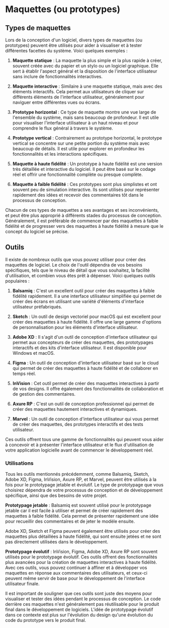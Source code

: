 # Maquettes (ou prototypes)

## Types de maquettes

Lors de la conception d'un logiciel, divers types de maquettes (ou prototypes) peuvent être utilisés pour aider à
visualiser et à tester différentes facettes du système. Voici quelques exemples :

1. **Maquette statique** : La maquette la plus simple et la plus rapide à créer, souvent créée avec du papier et un
   stylo ou un logiciel graphique. Elle sert à établir l'aspect général et la disposition de l'interface utilisateur
   sans inclure de fonctionnalités interactives.

2. **Maquette interactive** : Similaire à une maquette statique, mais avec des éléments interactifs. Cela permet aux
   utilisateurs de cliquer sur différents éléments de l'interface utilisateur, généralement pour naviguer entre
   différentes vues ou écrans.

3. **Prototype horizontal** : Ce type de maquette montre une vue large de l'ensemble du système, mais sans beaucoup de
   profondeur. Il est utile pour visualiser l'interface utilisateur à un haut niveau et pour comprendre le flux général
   à travers le système.

4. **Prototype vertical** : Contrairement au prototype horizontal, le prototype vertical se concentre sur une petite
   portion du système mais avec beaucoup de détails. Il est utile pour explorer en profondeur les fonctionnalités et les
   interactions spécifiques.

5. **Maquette à haute fidélité** : Un prototype à haute fidélité est une version très détaillée et interactive du
   logiciel. Il peut être basé sur le codage réel et offrir une fonctionnalité complète ou presque complète.

6. **Maquette à faible fidélité** : Ces prototypes sont plus simplistes et ont souvent peu de simulation interactive.
   Ils sont utilisés pour représenter rapidement des idées et recevoir des commentaires tôt dans le processus de
   conception.

Chacun de ces types de maquettes a ses avantages et ses inconvénients, et peut être plus approprié à différents stades
du processus de conception. Généralement, il est préférable de commencer par des maquettes à faible fidélité et de
progresser vers des maquettes à haute fidélité à mesure que le concept du logiciel se précise.

## Outils

Il existe de nombreux outils que vous pouvez utiliser pour créer des maquettes de logiciel. Le choix de l'outil dépendra
de vos besoins spécifiques, tels que le niveau de détail que vous souhaitez, la facilité d'utilisation, et combien vous
êtes prêt à dépenser. Voici quelques outils populaires :

1. **Balsamiq** : C'est un excellent outil pour créer des maquettes à faible fidélité rapidement. Il a une interface
   utilisateur simplifiée qui permet de créer des écrans en utilisant une variété d'éléments d'interface utilisateur
   préfabriqués.

2. **Sketch** : Un outil de design vectoriel pour macOS qui est excellent pour créer des maquettes à haute fidélité. Il
   offre une large gamme d'options de personnalisation pour les éléments d'interface utilisateur.

3. **Adobe XD** : Il s'agit d'un outil de conception d'interface utilisateur qui permet aux concepteurs de créer des
   maquettes, des prototypages interactifs et des kits d'interface utilisateur. Il est disponible pour Windows et macOS.

4. **Figma** : Un outil de conception d'interface utilisateur basé sur le cloud qui permet de créer des maquettes à
   haute fidélité et de collaborer en temps réel.

5. **InVision** : Cet outil permet de créer des maquettes interactives à partir de vos designs. Il offre également des
   fonctionnalités de collaboration et de gestion des commentaires.

6. **Axure RP** : C'est un outil de conception professionnel qui permet de créer des maquettes hautement interactives et
   dynamiques.

7. **Marvel** : Un outil de conception d'interface utilisateur qui vous permet de créer des maquettes, des prototypes
   interactifs et des tests utilisateur.

Ces outils offrent tous une gamme de fonctionnalités qui peuvent vous aider à concevoir et à présenter l'interface
utilisateur et le flux d'utilisation de votre application logicielle avant de commencer le développement réel.

### Utilisations

Tous les outils mentionnés précédemment, comme Balsamiq, Sketch, Adobe XD, Figma, InVision, Axure RP, et Marvel, peuvent
être utilisés à la fois pour le prototypage jetable et évolutif. Le type de prototypage que vous choisirez dépendra de
votre processus de conception et de développement spécifique, ainsi que des besoins de votre projet.

**Prototypage jetable** : Balsamiq est souvent utilisé pour le prototypage jetable car il est facile à utiliser et
permet de créer rapidement des maquettes à faible fidélité. Cela permet de présenter rapidement une idée pour recueillir
des commentaires et de jeter le modèle ensuite.

Adobe XD, Sketch et Figma peuvent également être utilisés pour créer des maquettes plus détaillées à haute fidélité, qui
sont ensuite jetées et ne sont pas directement utilisées dans le développement.

**Prototypage évolutif** : InVision, Figma, Adobe XD, Axure RP sont souvent utilisés pour le prototypage évolutif. Ces
outils offrent des fonctionnalités plus avancées pour la création de maquettes interactives à haute fidélité. Avec ces
outils, vous pouvez continuer à affiner et à développer vos maquettes en réponse aux commentaires des utilisateurs, et
ceux-ci peuvent même servir de base pour le développement de l'interface utilisateur finale.

Il est important de souligner que ces outils sont juste des moyens pour visualiser et tester des idées pendant le
processus de conception. Le code derrière ces maquettes n'est généralement pas réutilisable pour le produit final dans
le développement de logiciels. L'idée de prototypage évolutif dans ce contexte est plus sur l'évolution du design qu'une
évolution du code du prototype vers le produit final.
